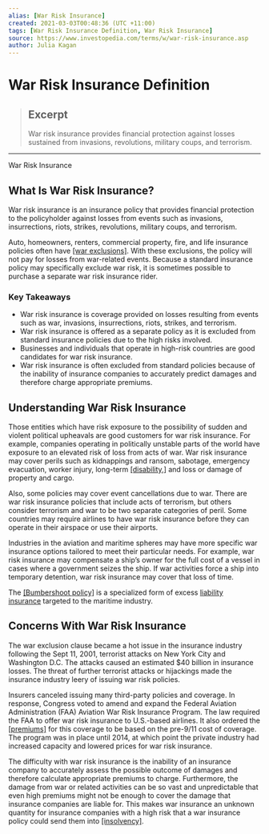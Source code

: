 ```yaml
---
alias: [War Risk Insurance]
created: 2021-03-03T00:48:36 (UTC +11:00)
tags: [War Risk Insurance Definition, War Risk Insurance]
source: https://www.investopedia.com/terms/w/war-risk-insurance.asp
author: Julia Kagan
---
```


# War Risk Insurance Definition

> ## Excerpt
> War risk insurance provides financial protection against losses sustained from invasions, revolutions, military coups, and terrorism.

---

War Risk Insurance
## What Is War Risk Insurance?

War risk insurance is an insurance policy that provides financial protection to the policyholder against losses from events such as invasions, insurrections, riots, strikes, revolutions, military coups, and terrorism.

Auto, homeowners, renters, commercial property, fire, and life insurance policies often have [[war exclusions]](https://www.investopedia.com/terms/w/war-exclusion-clause.asp). With these exclusions, the policy will not pay for losses from war-related events. Because a standard insurance policy may specifically exclude war risk, it is sometimes possible to purchase a separate war risk insurance rider.

### Key Takeaways

-   War risk insurance is coverage provided on losses resulting from events such as war, invasions, insurrections, riots, strikes, and terrorism.
-   War risk insurance is offered as a separate policy as it is excluded from standard insurance policies due to the high risks involved.
-   Businesses and individuals that operate in high-risk countries are good candidates for war risk insurance.
-   War risk insurance is often excluded from standard policies because of the inability of insurance companies to accurately predict damages and therefore charge appropriate premiums.

## Understanding War Risk Insurance

Those entities which have risk exposure to the possibility of sudden and violent political upheavals are good customers for war risk insurance. For example, companies operating in politically unstable parts of the world have exposure to an elevated risk of loss from acts of war. War risk insurance may cover perils such as kidnappings and ransom, sabotage, emergency evacuation, worker injury, long-term [[disability,]](https://www.investopedia.com/terms/d/disability-insurance.asp) and loss or damage of property and cargo. 

Also, some policies may cover event cancellations due to war. There are war risk insurance policies that include acts of terrorism, but others consider terrorism and war to be two separate categories of peril. Some countries may require airlines to have war risk insurance before they can operate in their airspace or use their airports.

Industries in the aviation and maritime spheres may have more specific war insurance options tailored to meet their particular needs. For example, war risk insurance may compensate a ship’s owner for the full cost of a vessel in cases where a government seizes the ship. If war activities force a ship into temporary detention, war risk insurance may cover that loss of time. 

The [[Bumbershoot policy]](https://www.investopedia.com/terms/b/bumbershoot-policy.asp) is a specialized form of excess [liability insurance](https://www.investopedia.com/terms/l/liability_insurance.asp) targeted to the maritime industry.

## Concerns With War Risk Insurance

The war exclusion clause became a hot issue in the insurance industry following the Sept 11, 2001, terrorist attacks on New York City and Washington D.C. The attacks caused an estimated $40 billion in insurance losses. The threat of further terrorist attacks or hijackings made the insurance industry leery of issuing war risk policies.

Insurers canceled issuing many third-party policies and coverage. In response, Congress voted to amend and expand the Federal Aviation Administration (FAA) Aviation War Risk Insurance Program. The law required the FAA to offer war risk insurance to U.S.-based airlines. It also ordered the [[premiums]](https://www.investopedia.com/terms/i/insurance-premium.asp) for this coverage to be based on the pre-9/11 cost of coverage. The program was in place until 2014, at which point the private industry had increased capacity and lowered prices for war risk insurance.

The difficulty with war risk insurance is the inability of an insurance company to accurately assess the possible outcome of damages and therefore calculate appropriate premiums to charge. Furthermore, the damage from war or related activities can be so vast and unpredictable that even high premiums might not be enough to cover the damage that insurance companies are liable for. This makes war insurance an unknown quantity for insurance companies with a high risk that a war insurance policy could send them into [[insolvency]](https://www.investopedia.com/terms/i/insolvency.asp).
